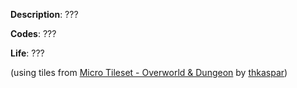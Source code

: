 **Description**: ???

**Codes**: ???

**Life**: ???

(using tiles from [Micro Tileset - Overworld & Dungeon](https://thkaspar.itch.io/micro-tileset-overworld-dungeon) by [thkaspar](https://thkaspar.itch.io/))
